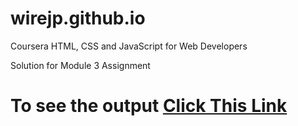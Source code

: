 # wirejp.github.io

Coursera HTML, CSS and JavaScript for Web Developers

Solution for Module 3 Assignment

# To see the output [Click This Link](https://wirejp.github.io/Coursera-HTML-CSS-and-JavaScript-for-Web-Developers/Assignments/module-3-solution/Index.html)
